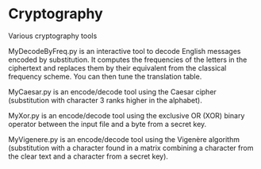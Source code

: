 # Cryptography
Various cryptography tools

MyDecodeByFreq.py is an interactive tool to decode English messages encoded by substitution. It computes the frequencies of the letters in the ciphertext and replaces them by their equivalent from the classical frequency scheme. You can then tune the translation table.

MyCaesar.py is an encode/decode tool using the Caesar cipher (substitution with character 3 ranks higher in the alphabet).

MyXor.py is an encode/decode tool using the exclusive OR (XOR) binary operator between the input file and a byte from a secret key.

MyVigenere.py is an encode/decode tool using the Vigenère algorithm (substitution with a character found in a matrix combining a character from the clear text and a character from a secret key).


